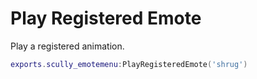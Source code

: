 # Play Registered Emote

Play a registered animation.
```lua
exports.scully_emotemenu:PlayRegisteredEmote('shrug')
```